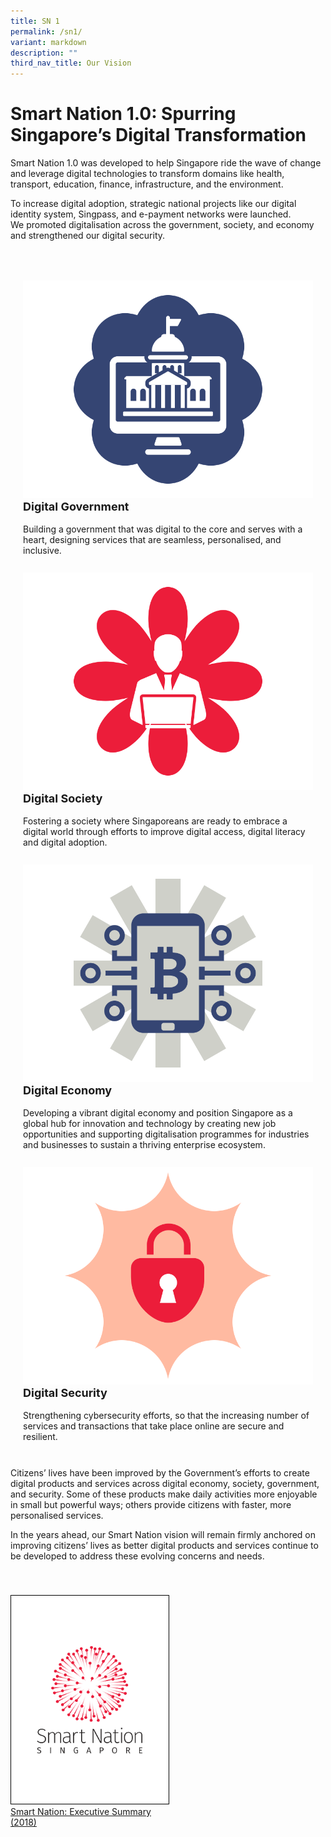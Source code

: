 ```yaml
---
title: SN 1
permalink: /sn1/
variant: markdown
description: ""
third_nav_title: Our Vision
---
```

# Smart Nation 1.0: Spurring Singapore’s Digital Transformation

Smart Nation 1.0 was developed to help Singapore ride the wave of change and leverage digital technologies to transform domains like health, transport, education, finance, infrastructure, and the environment.

To increase digital adoption, strategic national projects like our digital identity system, Singpass, and e-payment networks were launched. We&nbsp;promoted digitalisation across the government, society, and economy and strengthened our digital security.

<div style="padding: 30px 0px 0px 0px;"></div>

<div class="row" style="padding: 20px 0px 0px 0px;">

<div class="col" style="padding: 0px 20px 10px 20px;"><img src="/images/abt-smart-nation/sn1_digitalgovernment4.png" alt="Digital Government"><br>
	<div class="header" style="font-size:18px"><b>Digital Government</b></div><br>Building a government that was digital to the core and serves with a heart, designing services that are seamless, personalised, and inclusive.<br><br></div>

<div class="col" style="padding: 0px 20px 10px 20px;"><img src="/images/abt-smart-nation/sn1_digitalsociety4.png" alt="Digital Society"><br>
	<div class="header" style="font-size:18px"><b>Digital Society</b></div><br>Fostering a society where Singaporeans are ready to embrace a digital world through efforts to improve digital access, digital literacy and digital adoption.<br><br></div>



<div class="col" style="padding: 0px 20px 10px 20px;"><img src="/images/abt-smart-nation/sn1_digitaleconomy4.png" alt="Digital Economy"><br>
	<div class="header" style="font-size:18px"><b>Digital Economy</b></div><br>Developing a vibrant digital economy and position Singapore as a global hub for innovation and technology by creating new job opportunities and&nbsp;supporting digitalisation programmes for industries and businesses to sustain a thriving enterprise ecosystem.<br><br></div>

<div class="col" style="padding: 0px 20px 10px 20px;"><img src="/images/abt-smart-nation/sn1_digitalsecurity4.png" alt="Digital Security"><br>
	<div class="header" style="font-size:18px"><b>Digital Security</b></div><br>Strengthening cybersecurity efforts, so that the increasing number of services and transactions that take place online are secure and resilient.<br><br></div>

</div>


Citizens’ lives have been improved by the Government’s efforts to create digital products and services across digital economy, society, government, and security. Some of these products make daily activities more enjoyable in small but powerful ways; others provide citizens with faster, more personalised services.

In the years ahead, our Smart Nation vision will remain firmly anchored on improving citizens’ lives as&nbsp;better digital products and services continue to be developed to address these evolving concerns and needs.

<div style="padding: 40px 0px 0px 0px;"></div>

<div style="width:50%"> <a href="/files/publications/smart-nation-strategy-nov2018.pdf" target="_blank"><img style="border:1px solid black;" src="/images/abt-smart-nation/sn1_exec_summary.png" alt="Smart Nation: Executive Summary (2018)">Smart Nation: Executive Summary (2018)</a></div>